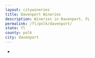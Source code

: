 ```yaml
---
layout: citywineries
title: Davenport Wineries
description: Wineries in Davenport, FL
permalink: /fl/polk/davenport/
state: fl
county: polk
city: davenport
---
```

-
